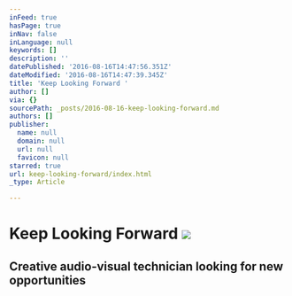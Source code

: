 ```yaml
---
inFeed: true
hasPage: true
inNav: false
inLanguage: null
keywords: []
description: ''
datePublished: '2016-08-16T14:47:56.351Z'
dateModified: '2016-08-16T14:47:39.345Z'
title: 'Keep Looking Forward '
author: []
via: {}
sourcePath: _posts/2016-08-16-keep-looking-forward.md
authors: []
publisher:
  name: null
  domain: null
  url: null
  favicon: null
starred: true
url: keep-looking-forward/index.html
_type: Article

---
```

# Keep Looking Forward ![](https://the-grid-user-content.s3-us-west-2.amazonaws.com/881adfab-382e-400f-823b-e7292e8bf529.jpg)

## Creative audio-visual technician looking for new opportunities